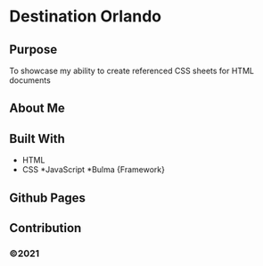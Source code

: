 # Destination Orlando 

## Purpose
To showcase my ability to create referenced CSS sheets for HTML documents 

## About Me


## Built With
* HTML
* CSS
*JavaScript
*Bulma {Framework}

## Github Pages

## Contribution


### ©️2021